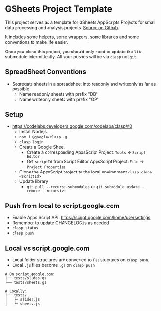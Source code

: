 # GSheets Project Template

This project serves as a template for GSheets AppScripts Projects for small data processing and analysis projects. [Source on Github](https://github.com/kaiwren/gsheets-template).

It includes some helpers, some wrappers, some libraries and some conventions to make life easier.

Once you clone this project, you should only need to update the `lib` submodule intermittently. All your pushes will be via `clasp` not `git`.

## SpreadSheet Conventions

* Segregate sheets in a spreadsheet into readonly and writeonly as far as possible 
	* Name readonly sheets with prefix "DB"
	* Name writeonly sheets with prefix "OP"

## Setup

* https://codelabs.developers.google.com/codelabs/clasp/#0
	* Install Nodejs
	* `npm i @google/clasp -g `
	* `clasp login`
	* Create a Google Sheet
		* Create a corresponding AppsScript Project: `Tools` -> `Script Editor`
		* Get `scriptId` from Script Editor AppsScript Project: `File` -> `Project Properties`
	* Clone the AppsScript project to the local environment `clasp clone <scriptId>`
	* Update library
		* `git pull --recurse-submodules` or `git submodule update --remote --recursive`
		
## Push from local to script.google.com

* Enable Apps Script API: https://script.google.com/home/usersettings
* Remember to update CHANGELOG.js as needed
* `clasp status`
* `clasp push`

## Local vs script.google.com

* Local folder structures are converted to flat stuctures on `clasp push`.
* Local `.js` files become `.gs` on `clasp push`

```
# On script.google.com:
├── tests/slides.gs
└── tests/sheets.gs

# Locally:
├── tests/
│   ├─ slides.js
│   └─ sheets.js
```
